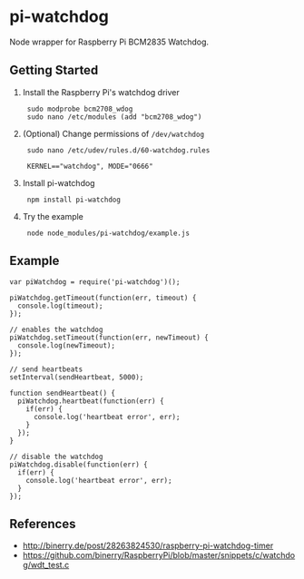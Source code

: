 
pi-watchdog
===========

Node wrapper for Raspberry Pi BCM2835 Watchdog.

Getting Started
---------------

1. Install the Raspberry Pi's watchdog driver

        sudo modprobe bcm2708_wdog
        sudo nano /etc/modules (add "bcm2708_wdog")
        
1. (Optional) Change permissions of `/dev/watchdog`

        sudo nano /etc/udev/rules.d/60-watchdog.rules 
        
        KERNEL=="watchdog", MODE="0666"
        
1. Install pi-watchdog

        npm install pi-watchdog
        
1. Try the example

        node node_modules/pi-watchdog/example.js

Example
-------

```
var piWatchdog = require('pi-watchdog')();

piWatchdog.getTimeout(function(err, timeout) {
  console.log(timeout);
});

// enables the watchdog
piWatchdog.setTimeout(function(err, newTimeout) {
  console.log(newTimeout);
});

// send heartbeats
setInterval(sendHeartbeat, 5000);

function sendHeartbeat() {
  piWatchdog.heartbeat(function(err) {
    if(err) {
      console.log('heartbeat error', err);
    }
  });
}

// disable the watchdog
piWatchdog.disable(function(err) {
  if(err) {
    console.log('heartbeat error', err);
  }
});
```

References
----------

* http://binerry.de/post/28263824530/raspberry-pi-watchdog-timer
* https://github.com/binerry/RaspberryPi/blob/master/snippets/c/watchdog/wdt_test.c
